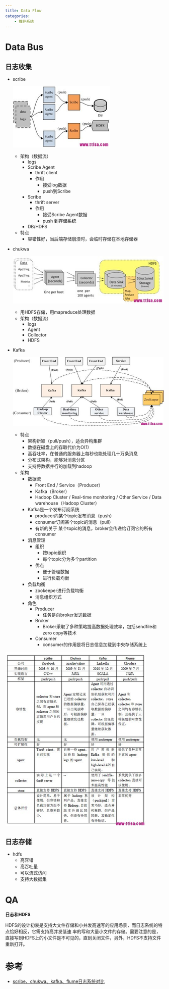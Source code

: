 ```yaml
---
title: Data Flow
categories:
	- 推荐系统
---
```


# Data Bus

## 日志收集

- scribe

  ![](./imgs/01.jpg)

  - 架构（数据流）
    - logs 
    - Scribe Agent
      - thrift client 
      - 作用
        - 接受log数据
        - push到Scribe
    - Scribe 
      - thrift server
      - 作用
        - 接受Scribe Agent数据
        - push 到存储系统
    - DB/HDFS
  - 特点
    - 容错性好，当后端存储崩溃时，会临时存储在本地存储器

- chukwa

  ![](imgs/02.jpg)

  - 用HDFS存储，用mapreduce处理数据
  - 架构（数据流）
    - logs
    - Agent
    - Collector
    - HDFS

- Kafka

  ![](imgs/03.jpg)

  - 特点
    - 架构新颖（pull/push），适合异构集群
    - 数据在磁盘上的存取代价为O(1)
    - 高吞吐率，在普通的服务器上每秒也能处理几十万条消息
    - 分布式架构，能够对消息分区
    - 支持将数据并行的加载到hadoop
  - 架构
    - 数据流
      - Front End / Service（Producer）
      - Kafka（Broker）
      - Hadoop Cluster / Real-time monitoring / Other Service / Data warehouse（Hadoop Cluster）
    - Kafka是一个发布订阅系统
      - producer向某个topic发布消息（push）
      - consumer订阅某个topic的消息（pull）
      - 有新的关于 某个topic的消息，broker会传递给订阅它的所有consumer
    - 消息管理
      - 组织
        - 按topic组织
        - 每个topic分为多个partition
      - 优点
        - 便于管理数据
        - 进行负载均衡
    - 负载均衡
      - zookeeper进行负载均衡
      - 消息组织方式
    - 角色
      - Producer
        - 任务是向broker发送数据
      - Broker
        - Broker采取了多种策略提高数据处理效率，包括sendfile和zero copy等技术
      - Consumer
        - consumer的作用是将日志信息加载到中央存储系统上

![](imgs/04.jpg)

## 日志存储

- hdfs
  - 高容错
  - 高吞吐量
  - 可以流式访问
  - 支持大数据集

# QA

**日志和HDFS**

HDFS的设计初衷是支持大文件存储和小并发高速写的应用场景，而日志系统的特点恰好相反，它需支持高并发低速 率的写和大量小文件的存储。需要注意的是，直接写到HDFS上的小文件是不可见的，直到关闭文件，另外，HDFS不支持文件重新打开。

# 参考

- [scribe、chukwa、kafka、flume日志系统对比](http://www.ttlsa.com/log-system/scribe-chukwa-kafka-flume-log-system-contrast/)